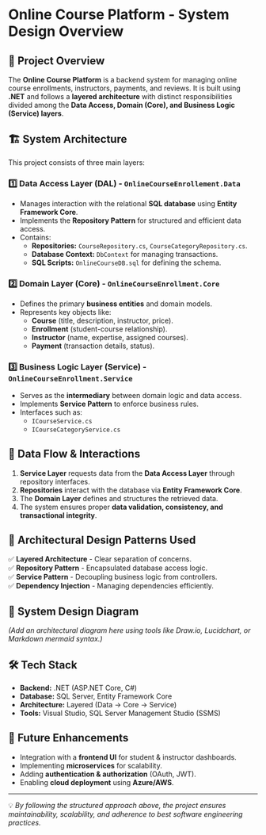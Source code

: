 # Online Course Platform - System Design Overview

## 📌 Project Overview
The **Online Course Platform** is a backend system for managing online course enrollments, instructors, payments, and reviews. It is built using **.NET** and follows a **layered architecture** with distinct responsibilities divided among the **Data Access, Domain (Core), and Business Logic (Service) layers**.

## 🏗️ System Architecture
This project consists of three main layers:

### **1️⃣ Data Access Layer (DAL) - `OnlineCourseEnrollement.Data`**
- Manages interaction with the relational **SQL database** using **Entity Framework Core**.
- Implements the **Repository Pattern** for structured and efficient data access.
- Contains:
  - **Repositories:** `CourseRepository.cs`, `CourseCategoryRepository.cs`.
  - **Database Context:** `DbContext` for managing transactions.
  - **SQL Scripts:** `OnlineCourseDB.sql` for defining the schema.

### **2️⃣ Domain Layer (Core) - `OnlineCourseEnrollment.Core`**
- Defines the primary **business entities** and domain models.
- Represents key objects like:
  - **Course** (title, description, instructor, price).
  - **Enrollment** (student-course relationship).
  - **Instructor** (name, expertise, assigned courses).
  - **Payment** (transaction details, status).

### **3️⃣ Business Logic Layer (Service) - `OnlineCourseEnrollment.Service`**
- Serves as the **intermediary** between domain logic and data access.
- Implements **Service Pattern** to enforce business rules.
- Interfaces such as:
  - `ICourseService.cs`
  - `ICourseCategoryService.cs`

## 🔀 Data Flow & Interactions
1. **Service Layer** requests data from the **Data Access Layer** through repository interfaces.
2. **Repositories** interact with the database via **Entity Framework Core**.
3. The **Domain Layer** defines and structures the retrieved data.
4. The system ensures proper **data validation, consistency, and transactional integrity**.

## 🎯 Architectural Design Patterns Used
✅ **Layered Architecture** - Clear separation of concerns.  
✅ **Repository Pattern** - Encapsulated database access logic.  
✅ **Service Pattern** - Decoupling business logic from controllers.  
✅ **Dependency Injection** - Managing dependencies efficiently.  

## 🎨 System Design Diagram
*(Add an architectural diagram here using tools like Draw.io, Lucidchart, or Markdown mermaid syntax.)*

## 🛠️ Tech Stack
- **Backend:** .NET (ASP.NET Core, C#)
- **Database:** SQL Server, Entity Framework Core
- **Architecture:** Layered (Data → Core → Service)
- **Tools:** Visual Studio, SQL Server Management Studio (SSMS)

## 🚀 Future Enhancements
- Integration with a **frontend UI** for student & instructor dashboards.
- Implementing **microservices** for scalability.
- Adding **authentication & authorization** (OAuth, JWT).
- Enabling **cloud deployment** using **Azure/AWS**.

---
💡 *By following the structured approach above, the project ensures maintainability, scalability, and adherence to best software engineering practices.*


 
